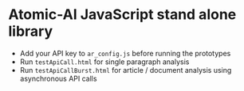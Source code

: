 # Atomic-AI JavaScript stand alone library 

- Add your API key to `ar_config.js` before running the prototypes
- Run `testApiCall.html` for single paragraph analysis
- Run `testApiCallBurst.html` for article / document analysis using asynchronous API calls
 
 

